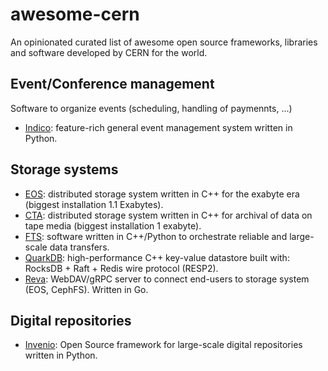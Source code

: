 # awesome-cern
An opinionated curated list of awesome open source frameworks, libraries and software developed by CERN for the world.

## Event/Conference management
Software to organize events (scheduling, handling of paymennts, ...)
- [Indico](https://getindico.io): feature-rich general event management system written in Python.

## Storage systems
- [EOS](https://eos-web.web.cern.ch/eos-web/): distributed storage system written in C++ for the exabyte era (biggest installation 1.1 Exabytes).
- [CTA](https://eoscta.docs.cern.ch/latest/): distributed storage system written in C++ for archival of data on tape media (biggest installation 1 exabyte).
- [FTS](https://fts.web.cern.ch/fts/): software written in C++/Python to orchestrate reliable and large-scale data transfers.
- [QuarkDB](https://quarkdb.web.cern.ch/quarkdb/docs/master/): high-performance C++ key-value datastore built with: RocksDB + Raft + Redis wire protocol (RESP2).
- [Reva](): WebDAV/gRPC server to connect end-users to storage system (EOS, CephFS). Written in Go.
  
## Digital repositories
- [Invenio](https://inveniosoftware.org): Open Source framework for large-scale digital repositories written in Python.



